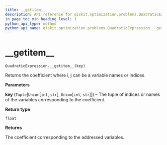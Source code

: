 ```yaml
---
title: __getitem__
description: API reference for qiskit.optimization.problems.QuadraticExpression.__getitem__
in_page_toc_min_heading_level: 1
python_api_type: method
python_api_name: qiskit.optimization.problems.QuadraticExpression.__getitem__
---
```


# \_\_getitem\_\_

<span id="qiskit.optimization.problems.QuadraticExpression.__getitem__" />

`QuadraticExpression.__getitem__(key)`

Returns the coefficient where i, j can be a variable names or indices.

**Parameters**

**key** (`Tuple`\[`Union`\[`int`, `str`], `Union`\[`int`, `str`]]) – The tuple of indices or names of the variables corresponding to the coefficient.

**Return type**

`float`

**Returns**

The coefficient corresponding to the addressed variables.

